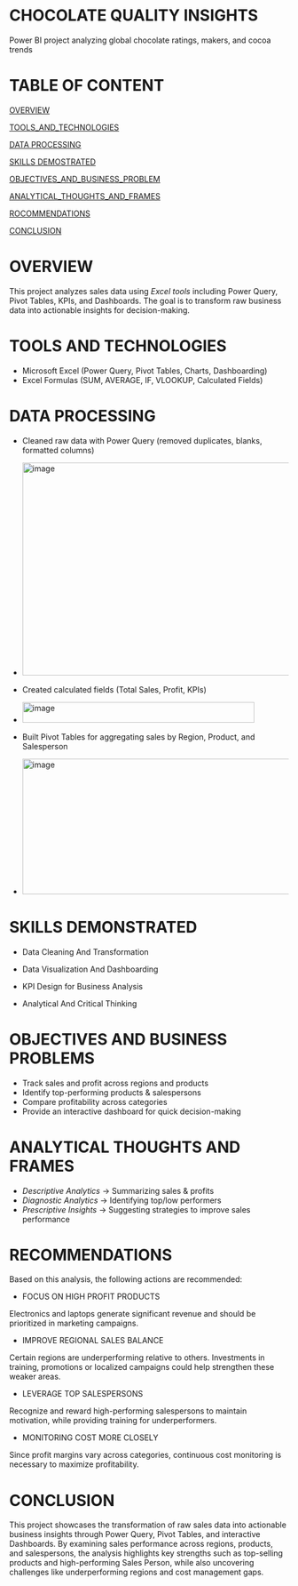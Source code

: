 # CHOCOLATE QUALITY INSIGHTS
Power BI project analyzing global chocolate ratings, makers, and cocoa trends

#  TABLE OF CONTENT
[OVERVIEW](#OVERVIEW)

[TOOLS_AND_TECHNOLOGIES](#TOOLS-AND-TECHNOLOGIES)

[DATA PROCESSING](#DATA-PROCESSING)

[SKILLS DEMOSTRATED](#SKILLS-DEMONSTRATED)

[OBJECTIVES_AND_BUSINESS_PROBLEM](#OBJECTIVES-AND-BUSINESS_PROBLEM)

[ANALYTICAL_THOUGHTS_AND_FRAMES](#ANALYTICAL-THOUGHS-AND-FRAMES)

[ROCOMMENDATIONS](#ROCOMMENDATIONS)

[CONCLUSION](#CONCLUSION) 

# OVERVIEW
This project analyzes sales data using *Excel tools* including Power Query, Pivot Tables, KPIs, and Dashboards. The goal is to transform raw business data into actionable insights for decision-making.

#  TOOLS AND TECHNOLOGIES

* Microsoft Excel (Power Query, Pivot Tables, Charts, Dashboarding)
* Excel Formulas (SUM, AVERAGE, IF, VLOOKUP, Calculated Fields)

#  DATA PROCESSING

* Cleaned raw data with Power Query (removed duplicates, blanks, formatted columns)
* <img width="911" height="383" alt="image" src="https://github.com/user-attachments/assets/b9343b19-da56-40f4-9149-f63ce2955a74" />


* Created calculated fields (Total Sales, Profit, KPIs)
* <img width="418" height="37" alt="image" src="https://github.com/user-attachments/assets/96ef584f-0c9e-454f-8ef1-a67747615f26" />

* Built Pivot Tables for aggregating sales by Region, Product, and Salesperson
* <img width="791" height="244" alt="image" src="https://github.com/user-attachments/assets/b2045067-7fdc-411d-a4a8-7ac0a49068c1" />


#  SKILLS DEMONSTRATED

* Data Cleaning And Transformation

* Data Visualization And Dashboarding

* KPI Design for Business Analysis

* Analytical And Critical Thinking


#  OBJECTIVES AND BUSINESS PROBLEMS

* Track sales and profit across regions and products
* Identify top-performing products & salespersons
* Compare profitability across categories
* Provide an interactive dashboard for quick decision-making


#  ANALYTICAL THOUGHTS AND FRAMES

* *Descriptive Analytics* → Summarizing sales & profits
* *Diagnostic Analytics* → Identifying top/low performers
* *Prescriptive Insights* → Suggesting strategies to improve sales performance


# RECOMMENDATIONS

Based on this analysis, the following actions are recommended:

* FOCUS ON HIGH PROFIT PRODUCTS

Electronics and laptops generate significant revenue and should be prioritized in marketing campaigns.

* IMPROVE REGIONAL SALES BALANCE

Certain regions are underperforming relative to others. Investments in training, promotions or localized campaigns could help strengthen these weaker areas.

* LEVERAGE TOP SALESPERSONS

Recognize and reward high-performing salespersons to maintain motivation, while providing training for underperformers.

* MONITORING COST MORE CLOSELY

Since profit margins vary across categories, continuous cost monitoring is necessary to maximize profitability.

# CONCLUSION

This project showcases the transformation of raw sales data into actionable business insights through Power Query, Pivot Tables, and interactive Dashboards. By examining sales performance across regions, products, and salespersons, the analysis highlights key strengths such as top-selling products and high-performing Sales Person, while also uncovering challenges like underperforming regions and cost management gaps.
